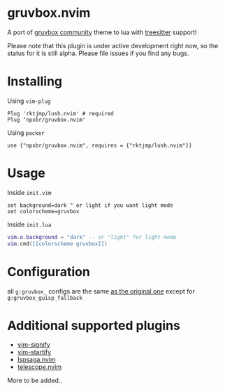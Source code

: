 # gruvbox.nvim

A port of [gruvbox community](https://github.com/gruvbox-community/gruvbox) theme to lua with [treesitter](https://github.com/nvim-treesitter/nvim-treesitter) support!

Please note that this plugin is under active development right now, so the status for it is still alpha. Please file issues if you find any bugs.

# Installing

Using `vim-plug`

```
Plug 'rktjmp/lush.nvim' # required
Plug 'npxbr/gruvbox.nvim'
```

Using `packer`

```
use {"npxbr/gruvbox.nvim", requires = {"rktjmp/lush.nvim"}}
```

# Usage

Inside `init.vim`

```vimscript
set background=dark " or light if you want light mode
set colorscheme=gruvbox
```

Inside `init.lua`
```lua
vim.o.background = "dark" -- or "light" for light mode
vim.cmd([[colorscheme gruvbox]])
```

# Configuration

all `g:gruvbox_` configs are the same [as the original one](https://github.com/morhetz/gruvbox/wiki/Configuration) except for `g:gruvbox_guisp_fallback`

# Additional supported plugins

- [vim-signify](https://github.com/mhinz/vim-signify)
- [vim-startify](https://github.com/mhinz/vim-startify)
- [lspsaga.nvim](https://github.com/glepnir/lspsaga.nvim)
- [telescope.nvim](https://github.com/nvim-telescope/telescope.nvim)

More to be added..
